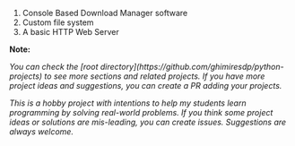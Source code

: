 1. Console Based Download Manager software
2. Custom file system
3. A basic HTTP Web Server


**Note:**

<i>
You can check the
[root directory](https://github.com/ghimiresdp/python-projects)
to see more sections and related projects. If you have more project ideas and
suggestions, you can create a PR adding your projects.

This is a hobby project with intentions to help my students learn programming
by solving real-world problems. If you think some project ideas or solutions are
mis-leading, you can create issues. Suggestions are always welcome.
</i>
